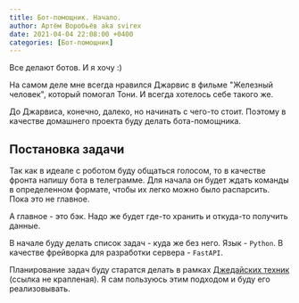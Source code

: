 ```yaml
---
title: Бот-помощник. Начало.
author: Артём Воробьёв aka svirex
date: 2021-04-04 22:08:00 +0400
categories: [Бот-помощник]
---
```


Все делают ботов. И я хочу :)

На самом деле мне всегда нравился Джарвис в фильме "Железный человек", который помогал Тони. И всегда хотелось себе такого же.

До Джарвиса, конечно, далеко, но начинать с чего-то стоит. Поэтому в качестве домашнего проекта буду делать бота-помощника.

## Постановка задачи

Так как в идеале с роботом буду общаться голосом, то в качестве фронта напишу бота в телеграмме. Для начала он будет ждать команды в определенном формате, чтобы их легко можно было распарсить. Пока это не главное.

А главное - это бэк. Надо же будет где-то хранить и откуда-то получить данные.

В начале буду делать список задач - куда же без него. Язык - `Python`. В качестве фрейворка для разработки сервера - `FastAPI`.

Планирование задач буду старатся делать в рамках [Джедайских техник](https://www.mann-ivanov-ferber.ru/books/dzhedajskie-texniki/) (ссылка не крапленая). Я сам пользуюсь этим подходом и буду его реализовывать.

